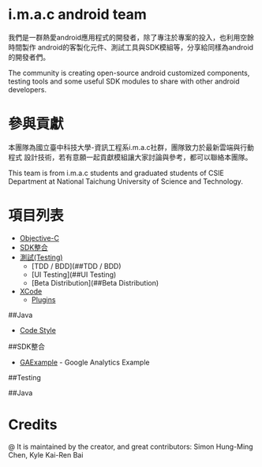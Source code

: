 # i.m.a.c android team

我們是一群熱愛android應用程式的開發者，除了專注於專案的投入，也利用空餘時間製作
android的客製化元件、測試工具與SDK模組等，分享給同樣為android的開發者們。

The community is creating open-source android customized components, testing
tools and some useful SDK modules to share with other android developers.

# 參與貢獻

本團隊為國立臺中科技大學-資訊工程系i.m.a.c社群，團隊致力於最新雲端與行動程式
設計技術，若有意願一起貢獻模組讓大家討論與參考，都可以聯絡本團隊。

This team is from i.m.a.c students and graduated students of CSIE Department
at National Taichung University of Science and Technology.

# 項目列表
* [Objective-C](##Objective-C)
* [SDK整合](##SDK整合)
* [測試(Testing)](##Testing)
    * [TDD / BDD](##TDD / BDD)
    * [UI Testing](##UI Testing)
    * [Beta Distribution](##Beta Distribution)
* [XCode](##XCode)
    * [Plugins](##Plugins)

##Java
* [Code Style](https://github.com/imac-ios-team/iOS-objc-repos/blob/master/coding_style.md)

##SDK整合
* [GAExample](https://github.com/imac-ios-team/GAExample) - Google Analytics Example

##Testing

##Java




# Credits
@ It is maintained by the creator, and great contributors: Simon Hung-Ming
Chen, Kyle Kai-Ren Bai
